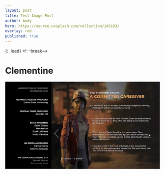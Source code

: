 ```yaml
---
layout: post
title: Test Image Post
author: Andy
hero: https://source.unsplash.com/collection/145103/
overlay: red
published: true
---
```

{: .lead}
<!–-break-–>
# Clementine
![20170610130401_1.jpg](/assets/img/20170610130401_1.jpg)